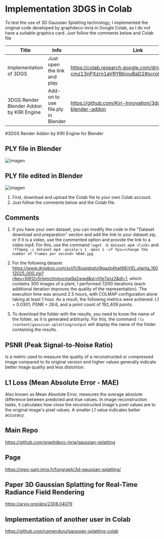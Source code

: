 # Implementation 3DGS in Colab
To test the use of 3D Gaussian Splatting technology, I implemented the original code developed by graphdeco-inria in Google Colab, as I do not have a suitable graphics card. Just follow the comments below and Colab file

| Title | Info | Link |
|----------------|----------------|---------------|
| Implementation of 3DGS | Just  open the link and play |https://colab.research.google.com/drive/1gNFL0c-cmz13nPXzrn1aVRYBbiouBaD2#scrollTo=Xs2TxvsbvFWg|
| 3DGS Render Blender Addon by KIRI Engine | Add-on to use file.ply in Blender| https://github.com/Kiri-Innovation/3dgs-render-blender-addon |


#3DGS Render Addon by KIRI Engine for Blender

## PLY file in Blender
![imagen](https://github.com/user-attachments/assets/f583d649-55e1-4d14-9835-89689547103f)

## PLY file edited in Blender
![imagen](https://github.com/user-attachments/assets/a8038708-391e-40c5-9db5-1f6193326ea5)






1. First, download and upload the Colab file to your own Colab account.
2. Just follow the comments below and the Colab file.

## Comments
1. If you have your own dataset, you can modify the code in the "Dataset download and preparation" section and add the link to your dataset.zip, or if it is a video, use the commented option and provide the link to a video.mp4. For this, use the command `!wget -O dataset.mp4 <link>` and `!ffmpeg -i dataset.mp4 -qscale:v 1 -qmin 1 -vf fps=<change the number of frames per second> %04d.jpg`
2. For the following dataset <https://www.dropbox.com/scl/fi/8uqjqbqtzj9gazb4hat98/VID_planta_16012025_000.zip?rlkey=5l612v5rlxmctmmvcma9a2wwd&st=h1e7snz2&dl=1>, which contains 300 images of a plant, I performed 7,000 iterations (each additional iteration improves the quality of the representation). The execution time was around 2.5 hours, with COLMAP configuration alone taking at least 1 hour. As a result, the following metrics were achieved: L1 = 0.0301, PSNR = 26.6, and a point count of 192,409 points.

3. To download the folder with the results, you need to know the name of the folder, as it is generated arbitrarily. For this, the command `!ls /content/gaussian-splatting/output` will display the name of the folder containing the results.

## PSNR (Peak Signal-to-Noise Ratio)
Is a metric used to measure the quality of a reconstructed or compressed image compared to its original version and higher values generally indicate better image quality and less distortion.

## L1 Loss (Mean Absolute Error - MAE)
Also known as Mean Absolute Error, measures the average absolute difference between predicted and true values. In image reconstruction tasks, it calculates how close the reconstructed image's pixel values are to the original image's pixel values. A smaller L1 value indicates better accuracy.

## Main Repo
https://github.com/graphdeco-inria/gaussian-splatting

## Page
https://repo-sam.inria.fr/fungraph/3d-gaussian-splatting/

## Paper 3D Gaussian Splatting for Real-Time Radiance Field Rendering
https://arxiv.org/abs/2308.04079

## Implementation of another user in Colab
https://github.com/camenduru/gaussian-splatting-colab
